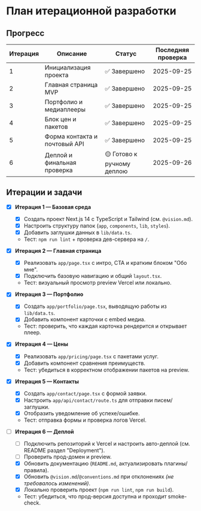 # План итерационной разработки

## Прогресс
| Итерация | Описание | Статус | Последняя проверка |
| --- | --- | --- | --- |
| 1 | Инициализация проекта | ✅ Завершено | 2025-09-25 |
| 2 | Главная страница MVP | ✅ Завершено | 2025-09-25 |
| 3 | Портфолио и медиаплееры | ✅ Завершено | 2025-09-25 |
| 4 | Блок цен и пакетов | ✅ Завершено | 2025-09-25 |
| 5 | Форма контакта и почтовый API | ✅ Завершено | 2025-09-25 |
| 6 | Деплой и финальная проверка | 🟡 Готово к ручному деплою | 2025-09-26 |

## Итерации и задачи
- [x] **Итерация 1 — Базовая среда**
  - [x] Создать проект Next.js 14 с TypeScript и Tailwind (см. `@vision.md`).
  - [x] Настроить структуру папок (`app`, `components`, `lib`, `styles`).
  - [x] Добавить заглушки данных в `lib/data.ts`.
  - Тест: `npm run lint` + проверка дев-сервера на `/`.

- [x] **Итерация 2 — Главная страница**
  - [x] Реализовать `app/page.tsx` с интро, CTA и кратким блоком "Обо мне".
  - [x] Подключить базовую навигацию и общий `layout.tsx`.
  - Тест: визуальный просмотр preview Vercel или локально.

- [x] **Итерация 3 — Портфолио**
  - [x] Создать `app/portfolio/page.tsx`, выводящую работы из `lib/data.ts`.
  - [x] Добавить компонент карточки с embed медиа.
  - Тест: проверить, что каждая карточка рендерится и открывает плеер.

- [x] **Итерация 4 — Цены**
  - [x] Реализовать `app/pricing/page.tsx` с пакетами услуг.
  - [x] Добавить компонент сравнения преимуществ.
  - Тест: убедиться в корректном отображении пакетов на preview.

- [x] **Итерация 5 — Контакты**
  - [x] Создать `app/contact/page.tsx` с формой заявки.
  - [x] Настроить `app/api/contact/route.ts` для отправки писем/заглушки.
  - [x] Отобразить уведомление об успехе/ошибке.
  - Тест: отправка формы и проверка логов Vercel.

- [ ] **Итерация 6 — Деплой**
  - [ ] Подключить репозиторий к Vercel и настроить авто-деплой (см. README раздел "Deployment").
  - [ ] Проверить прод-домен и preview.
  - [x] Обновить документацию (`README.md`, актуализировать плагины/правила).
  - [x] Обновить `@vision.md`/`@conventions.md` при отклонениях *(не требовалось изменений)*.
  - [x] Локально проверить проект (`npm run lint`, `npm run build`).
  - Тест: убедиться, что прод-версия доступна и проходит smoke-check.
